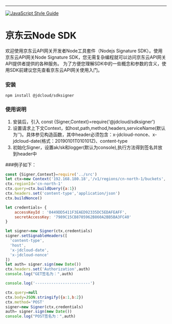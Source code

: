 ---
[![JavaScript Style Guide](https://img.shields.io/badge/code_style-standard-brightgreen.svg)](https://standardjs.com)
# 京东云Node SDK
欢迎使用京东云API网关开发者Node工具套件（Nodejs Signature SDK）。使用京东云API网关Node Signature SDK，您无需复杂编程就可以访问京东云API网关API提供者提供的各种服务。
为了方便您理解SDK中的一些概念和参数的含义，使用SDK前建议您先查看京东云API网关使用入门。
### 安装
`npm install @jdcloud/sdksigner`

### 使用说明
1. 安装后，引入 const {Signer,Context}=require('@jdcloud/sdksigner')
2. 设置请求上下文Context，如host,path,method,headers,serviceName(默认为'')。具体参见构造函数，其中header必须包含：x-jdcloud-nonce、x-jdcloud-date(格式：20190101T010101Z)、content-type
3. 初始化Signer，设置ak/sk和logger(默认为console),执行方法得到签名并放到header中


###例子如下：
```javascript
const {Signer,Context}=require('../src')
let ctx=new Context('192.168.180.18','/v1/regions/cn-north-1/buckets','GET',null,'oss')
ctx.regionId='cn-north-1'
ctx.query=ctx.buildQuery({a:1})
ctx.headers.set('content-type','application/json')
ctx.buildNonce()

let credentials= {
    accessKeyId : '0449DD5411F3EAED92335DC5EDAFEAFF',
    secretAccessKey: '7989C15CB8705962B860A2BB5BA3FC40'
}

let signer=new Signer(ctx,credentials)
signer.setSignableHeaders([
  'content-type',
  'host',
  'x-jdcloud-date',
  'x-jdcloud-nonce'
])
let auth= signer.sign(new Date())
ctx.headers.set('Authorization',auth)
console.log("GET签名为：",auth)

console.log('------------------------')

ctx.query=null
ctx.body=JSON.stringify({a:1,b:2})
ctx.method='POST'
signer=new Signer(ctx,credentials)
auth= signer.sign(new Date())
console.log("POST签名为：",auth)
```

